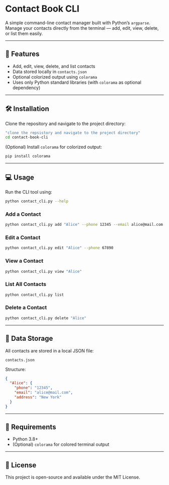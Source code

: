# Contact Book CLI

A simple command-line contact manager built with Python’s `argparse`.  
Manage your contacts directly from the terminal — add, edit, view, delete, or list them easily.

---

## 🚀 Features

- Add, edit, view, delete, and list contacts
- Data stored locally in `contacts.json`
- Optional colorized output using `colorama`
- Uses only Python standard libraries (with `colorama` as optional dependency)

---

## 🛠️ Installation

Clone the repository and navigate to the project directory:

```bash
"clone the repsistory and navigate to the project directory"
cd contact-book-cli
```

(Optional) Install `colorama` for colorized output:

```bash
pip install colorama
```

---

## 💻 Usage

Run the CLI tool using:

```bash
python contact_cli.py --help
```

### Add a Contact

```bash
python contact_cli.py add "Alice" --phone 12345 --email alice@mail.com --address "New York"
```

### Edit a Contact

```bash
python contact_cli.py edit "Alice" --phone 67890
```

### View a Contact

```bash
python contact_cli.py view "Alice"
```

### List All Contacts

```bash
python contact_cli.py list
```

### Delete a Contact

```bash
python contact_cli.py delete "Alice"
```

---

## 📂 Data Storage

All contacts are stored in a local JSON file:

```
contacts.json
```

Structure:

```json
{
  "Alice": {
    "phone": "12345",
    "email": "alice@mail.com",
    "address": "New York"
  }
}
```

---

## 🧩 Requirements

- Python 3.8+
- (Optional) `colorama` for colored terminal output

---

## 📜 License

This project is open-source and available under the MIT License.
